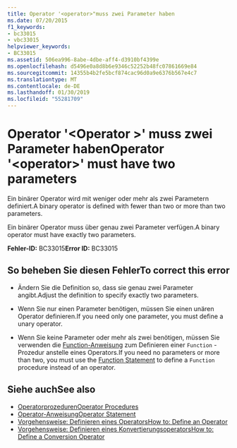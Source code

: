 ```yaml
---
title: Operator '<operator>"muss zwei Parameter haben
ms.date: 07/20/2015
f1_keywords:
- bc33015
- vbc33015
helpviewer_keywords:
- BC33015
ms.assetid: 506ea996-8abe-4dbe-aff4-d3910bf4399e
ms.openlocfilehash: d5496e0a8d8b6e9346c52252b48fc07861669e84
ms.sourcegitcommit: 14355b4b2fe5bcf874cac96d0a9e6376b567e4c7
ms.translationtype: MT
ms.contentlocale: de-DE
ms.lasthandoff: 01/30/2019
ms.locfileid: "55281709"
---
```

# <a name="operator-operator-must-have-two-parameters"></a><span data-ttu-id="7f00f-102">Operator '\<Operator >' muss zwei Parameter haben</span><span class="sxs-lookup"><span data-stu-id="7f00f-102">Operator '\<operator>' must have two parameters</span></span>
<span data-ttu-id="7f00f-103">Ein binärer Operator wird mit weniger oder mehr als zwei Parametern definiert.</span><span class="sxs-lookup"><span data-stu-id="7f00f-103">A binary operator is defined with fewer than two or more than two parameters.</span></span>  
  
 <span data-ttu-id="7f00f-104">Ein binärer Operator muss über genau zwei Parameter verfügen.</span><span class="sxs-lookup"><span data-stu-id="7f00f-104">A binary operator must have exactly two parameters.</span></span>  
  
 <span data-ttu-id="7f00f-105">**Fehler-ID:** BC33015</span><span class="sxs-lookup"><span data-stu-id="7f00f-105">**Error ID:** BC33015</span></span>  
  
## <a name="to-correct-this-error"></a><span data-ttu-id="7f00f-106">So beheben Sie diesen Fehler</span><span class="sxs-lookup"><span data-stu-id="7f00f-106">To correct this error</span></span>  
  
-   <span data-ttu-id="7f00f-107">Ändern Sie die Definition so, dass sie genau zwei Parameter angibt.</span><span class="sxs-lookup"><span data-stu-id="7f00f-107">Adjust the definition to specify exactly two parameters.</span></span>  
  
-   <span data-ttu-id="7f00f-108">Wenn Sie nur einen Parameter benötigen, müssen Sie einen unären Operator definieren.</span><span class="sxs-lookup"><span data-stu-id="7f00f-108">If you need only one parameter, you must define a unary operator.</span></span>  
  
-   <span data-ttu-id="7f00f-109">Wenn Sie keine Parameter oder mehr als zwei benötigen, müssen Sie verwenden die [Function-Anweisung](../../visual-basic/language-reference/statements/function-statement.md) zum Definieren einer `Function` -Prozedur anstelle eines Operators.</span><span class="sxs-lookup"><span data-stu-id="7f00f-109">If you need no parameters or more than two, you must use the [Function Statement](../../visual-basic/language-reference/statements/function-statement.md) to define a `Function` procedure instead of an operator.</span></span>  
  
## <a name="see-also"></a><span data-ttu-id="7f00f-110">Siehe auch</span><span class="sxs-lookup"><span data-stu-id="7f00f-110">See also</span></span>
- [<span data-ttu-id="7f00f-111">Operatorprozeduren</span><span class="sxs-lookup"><span data-stu-id="7f00f-111">Operator Procedures</span></span>](../../visual-basic/programming-guide/language-features/procedures/operator-procedures.md)
- [<span data-ttu-id="7f00f-112">Operator-Anweisung</span><span class="sxs-lookup"><span data-stu-id="7f00f-112">Operator Statement</span></span>](../../visual-basic/language-reference/statements/operator-statement.md)
- [<span data-ttu-id="7f00f-113">Vorgehensweise: Definieren eines Operators</span><span class="sxs-lookup"><span data-stu-id="7f00f-113">How to: Define an Operator</span></span>](../../visual-basic/programming-guide/language-features/procedures/how-to-define-an-operator.md)
- [<span data-ttu-id="7f00f-114">Vorgehensweise: Definieren eines Konvertierungsoperators</span><span class="sxs-lookup"><span data-stu-id="7f00f-114">How to: Define a Conversion Operator</span></span>](../../visual-basic/programming-guide/language-features/procedures/how-to-define-a-conversion-operator.md)
